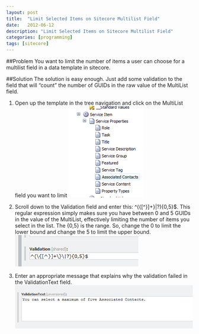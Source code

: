 ```yaml
---
layout: post
title:  "Limit Selected Items on Sitecore Multilist Field"
date:   2012-06-12
description: "Limit Selected Items on Sitecore Multilist Field"
categories: [programming]
tags: [sitecore]
---
```

##Problem
You want to limit the number of items a user can choose for a multilist field in a data template in sitecore.

##Solution
The solution is easy enough.  Just add some validation to the field that will “count” the number of GUIDs in the raw value of the MultiList field.

1. Open up the template in the tree navigation and click on the MultiList field you want to limit
![sitecore_template_property_nav](/public/images/2012-06-12-limit-selected-items-on-sitecore-multilist-field/sitecore_template_property_nav.png)

2. Scroll down to the Validation field and enter this: ^(\{[^}]+\}\|?){0,5}$.  This regular expression simply makes sure you have between 0 and 5 GUIDs in the value of the MultiList, effectively limiting the number of items you select in the list.  The {0,5} is the range.  So, change the 0 to limit the lower bound and change the 5 to limit the upper bound.
![sitecore_template_validation_field](/public/images/2012-06-12-limit-selected-items-on-sitecore-multilist-field/sitecore_template_validation_field.png)

3. Enter an appropriate message that explains why the validation failed in the ValidationText field.
![sitecore_template_validationtext_field](/public/images/2012-06-12-limit-selected-items-on-sitecore-multilist-field/sitecore_template_validationtext_field.png)
